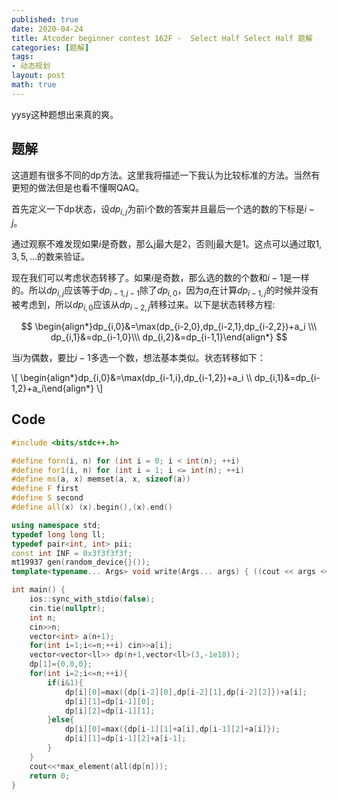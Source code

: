 ```yaml
---
published: true
date: 2020-04-24
title: Atcoder beginner contest 162F -  Select Half Select Half 题解
categories: [题解]
tags:
- 动态规划
layout: post
math: true
---
```

yysy这种题想出来真的爽。
<!--more-->

## 题解

这道题有很多不同的dp方法。这里我将描述一下我认为比较标准的方法。当然有更短的做法但是也看不懂啊QAQ。

首先定义一下dp状态，设$dp_{i,j}$为前i个数的答案并且最后一个选的数的下标是$i-j$。

通过观察不难发现如果$i$是奇数，那么j最大是2，否则j最大是1。这点可以通过取$1,3,5,\dots$的数来验证。

现在我们可以考虑状态转移了。如果$i$是奇数，那么选的数的个数和$i-1$是一样的。所以$dp_{i,j}$应该等于$dp_{i-1,j-1}$除了$dp_{i,0}$，因为$a_i$在计算$dp_{i-1,j}$的时候并没有被考虑到，所以$dp_{i,0}$应该从$dp_{i-2,j}$转移过来。以下是状态转移方程:

$$ \begin{align*}dp_{i,0}&=\max(dp_{i-2,0},dp_{i-2,1},dp_{i-2,2})+a_i \\\ dp_{i,1}&=dp_{i-1,0}\\\ dp_{i,2}&=dp_{i-1,1}\end{align*} $$

当$i$为偶数，要比$i-1$多选一个数，想法基本类似。状态转移如下：

\\[ \begin{align*}dp_{i,0}&=\max(dp_{i-1,i},dp_{i-1,2})+a_i \\\ dp_{i,1}&=dp_{i-1,2}+a_i\end{align*} \\]


## Code

```cpp
#include <bits/stdc++.h>

#define forn(i, n) for (int i = 0; i < int(n); ++i)
#define for1(i, n) for (int i = 1; i <= int(n); ++i)
#define ms(a, x) memset(a, x, sizeof(a))
#define F first
#define S second
#define all(x) (x).begin(),(x).end()

using namespace std;
typedef long long ll;
typedef pair<int, int> pii;
const int INF = 0x3f3f3f3f;
mt19937 gen(random_device{}());
template<typename... Args> void write(Args... args) { ((cout << args << " "), ...); cout<<endl;}

int main() {
    ios::sync_with_stdio(false);
    cin.tie(nullptr);
    int n;
    cin>>n;
    vector<int> a(n+1);
    for(int i=1;i<=n;++i) cin>>a[i];
    vector<vector<ll>> dp(n+1,vector<ll>(3,-1e18));
    dp[1]={0,0,0};
    for(int i=2;i<=n;++i){
        if(i&1){
            dp[i][0]=max({dp[i-2][0],dp[i-2][1],dp[i-2][2]})+a[i];
            dp[i][1]=dp[i-1][0];
            dp[i][2]=dp[i-1][1];
        }else{
            dp[i][0]=max({dp[i-1][1]+a[i],dp[i-1][2]+a[i]});
            dp[i][1]=dp[i-1][2]+a[i-1];
        }
    }
    cout<<*max_element(all(dp[n]));
    return 0;
}
```
